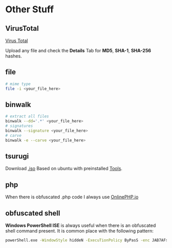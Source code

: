 # Other Stuff

## VirusTotal

[Virus Total](https://www.virustotal.com/gui/home/upload)

Upload any file and check the **Details** Tab for **MD5**, **SHA-1**, **SHA-256** hashes.

## file

```bash
# mime type
file -i <your_file_here>
```

## binwalk

```bash
# extract all files
binwalk --dd='.*' <your_file_here>
# signatures
binwalk --signature <your_file_here>
# carve
binwalk -e --carve <your_file_here>
```

## tsurugi

Download [.iso](https://tsurugi-linux.org/downloads.php)
Based on ubuntu with preinstalled [Tools](https://tsurugi-linux.org/documentation_tsurugi_linux_tools_listing_2020.php).

## php

When there is obfuscated .php code I always use [OnlinePHP.io](https://onlinephp.io/)

## obfuscated shell

**Windows PowerShell ISE** is always useful when there is an obfuscated shell command present. It is common place with the following pattern:

```bash
powerShell.exe -WindowStyle hiddeN -ExecuTionPolicy ByPasS -enc JAB7AFsAfgBAAH0AIAA9gibberish
```
